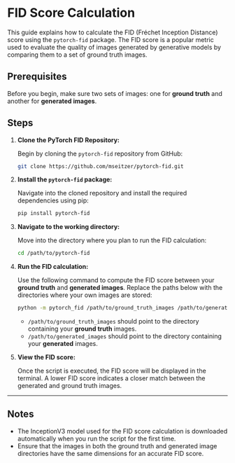 # FID Score Calculation

This guide explains how to calculate the FID (Fréchet Inception Distance) score using the `pytorch-fid` package. The FID score is a popular metric used to evaluate the quality of images generated by generative models by comparing them to a set of ground truth images.

## Prerequisites

Before you begin, make sure two sets of images: one for **ground truth** and another for **generated images**.

## Steps

1. **Clone the PyTorch FID Repository:**

    Begin by cloning the `pytorch-fid` repository from GitHub:

    ```bash
    git clone https://github.com/mseitzer/pytorch-fid.git
    ```

2. **Install the `pytorch-fid` package:**

    Navigate into the cloned repository and install the required dependencies using pip:

    ```bash
    pip install pytorch-fid
    ```

3. **Navigate to the working directory:**

    Move into the directory where you plan to run the FID calculation:

    ```bash
    cd /path/to/pytorch-fid
    ```

4. **Run the FID calculation:**

    Use the following command to compute the FID score between your **ground truth** and **generated images**. Replace the paths below with the directories where your own images are stored:

    ```bash
    python -m pytorch_fid /path/to/ground_truth_images /path/to/generated_images
    ```

    - `/path/to/ground_truth_images` should point to the directory containing your **ground truth** images.
    - `/path/to/generated_images` should point to the directory containing your **generated** images.

5. **View the FID score:**

    Once the script is executed, the FID score will be displayed in the terminal. A lower FID score indicates a closer match between the generated and ground truth images.

---

## Notes

- The InceptionV3 model used for the FID score calculation is downloaded automatically when you run the script for the first time.
- Ensure that the images in both the ground truth and generated image directories have the same dimensions for an accurate FID score.
